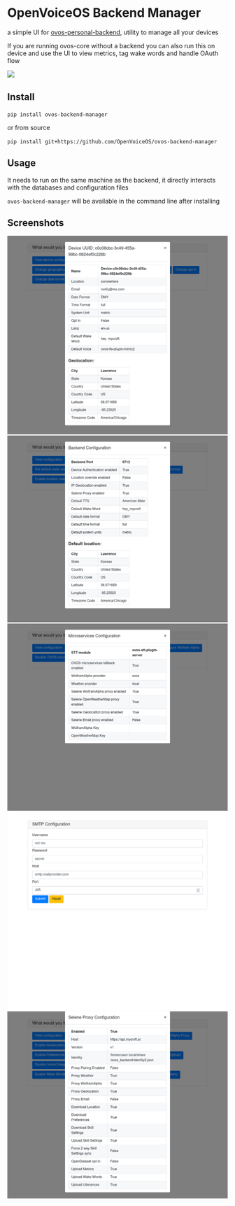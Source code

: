 # OpenVoiceOS Backend Manager

a simple UI for [ovos-personal-backend](https://github.com/OpenVoiceOS/ovos-personal-backend), utility to manage all
your devices

If you are running ovos-core without a backend you can also run this on device and use the UI to view metrics, tag wake words and handle OAuth flow

![](./screenshots/demo.gif)

## Install

`pip install ovos-backend-manager`

or from source

`pip install git+https://github.com/OpenVoiceOS/ovos-backend-manager`

## Usage

It needs to run on the same machine as the backend, it directly interacts with the databases and configuration files

`ovos-backend-manager` will be available in the command line after installing

## Screenshots

![](./screenshots/Screenshot%202022-09-20%20at%2013-42-42%20PyWebIO%20Application.png)
![](./screenshots/Screenshot%202022-09-20%20at%2013-41-59%20PyWebIO%20Application.png)
![](./screenshots/Screenshot%202022-09-20%20at%2013-41-48%20PyWebIO%20Application.png)
![](./screenshots/Screenshot%202022-09-20%20at%2013-43-47%20PyWebIO%20Application.png)
![](./screenshots/Screenshot%202022-09-20%20at%2013-41-09%20PyWebIO%20Application.png)
